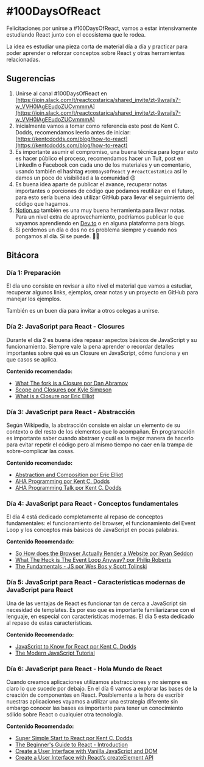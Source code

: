 # #100DaysOfReact

Felicitaciones por unirse a #100DaysOfReact, vamos a estar intensivamente estudiando React junto con el ecosistema que le rodea.

La idea es estudiar una pieza corta de material día a día y practicar para poder aprender o reforzar conceptos sobre React y otras herramientas relacionadas.

## Sugerencias

1. Unirse al canal #100DaysOfReact en [https://join.slack.com/t/reactcostarica/shared_invite/zt-9wrajls7-w_VVH0IAgEEudoZUCvmmmA](https://join.slack.com/t/reactcostarica/shared_invite/zt-9wrajls7-w_VVH0IAgEEudoZUCvmmmA)
2. Inicialmente vamos a tomar como referencia este post de Kent C. Dodds, recomendamos leerlo antes de iniciar: [https://kentcdodds.com/blog/how-to-react](https://kentcdodds.com/blog/how-to-react)
3. Es importante asumir el compromiso, una buena técnica para lograr esto es hacer público el proceso, recomendamos hacer un Tuit, post en LinkedIn o Facebook con cada uno de los materiales y un comentario, usando también el hashtag `#100DaysOfReact` y `#reactCostaRica` así le damos un poco de visibilidad a la comunidad 😉
4. Es buena idea aparte de publicar el avance, recuperar notas importantes o porciones de código que podamos reutilizar en el futuro, para esto sería buena idea utilizar GitHub para llevar el seguimiento del código que hagamos.
5. [Notion.so](http://notion.so) también es una muy buena herramienta para llevar notas. Para un nivel extra de aprovechamiento, podríamos publicar lo que vayamos aprendiendo en [Dev.to](http://dev.to) o en alguna plataforma para blogs.
6. Si perdemos un día o dos no es problema siempre y cuando nos pongamos al día. Si se puede. 💪🏽

## Bitácora

### Día 1: Preparación

El día uno consiste en revisar a alto nivel el material que vamos a estudiar, recuperar algunos links, ejemplos, crear notas y un proyecto en GitHub para manejar los ejemplos.

También es un buen día para invitar a otros colegas a unirse.

### Día 2: JavaScript para React - Closures

Durante el día 2 es buena idea repasar aspectos básicos de JavaScript y su funcionamiento. Siempre vale la pena aprender o recordar detalles importantes sobre qué es un Closure en JavaScript, cómo funciona y en que casos se aplica.

**Contenido recomendado:**

- [What The fork is a Closure por Dan Abramov](https://whatthefork.is/closure)
- [Scope and Closures por Kyle Simpson](https://github.com/getify/You-Dont-Know-JS/blob/2nd-ed/scope-closures/ch7.md)
- [What is a Closure por Eric Elliot](https://medium.com/javascript-scene/master-the-javascript-interview-what-is-a-closure-b2f0d2152b36)

### Día 3: JavaScript para React - Abstracción

Según Wikipedia, la abstracción consiste en aislar un elemento de su contexto o del resto de los elementos que lo acompañan. En programación es importante saber cuando abstraer y cuál es la mejor manera de hacerlo para evitar repetir el código pero al mismo tiempo no caer en la trampa de sobre-complicar las cosas.

**Contenido recomendado:**

- [Abstraction and Composition por Eric Elliot](https://medium.com/javascript-scene/abstraction-composition-cb2849d5bdd6)
- [AHA Programming por Kent C. Dodds](https://kentcdodds.com/blog/aha-programming)
- [AHA Programming Talk por Kent C. Dodds](https://www.youtube.com/watch?v=wuVy7rwkCfc&list=PLV5CVI1eNcJgNqzNwcs4UKrlJdhfDjshf)

### Día 4: JavaScript para React - Conceptos fundamentales

El día 4 está dedicado completamente al repaso de conceptos fundamentales: el funcionamiento del browser, el funcionamiento del Event Loop y los conceptos más básicos de JavaScript en pocas palabras.

**Contenido Recomendado:**

- [So How does the Browser Actually Render a Website por Ryan Seddon](https://www.youtube.com/watch?v=SmE4OwHztCc)
- [What The Heck is The Event Loop Anyway? por Philip Roberts](https://www.youtube.com/watch?v=8aGhZQkoFbQ)
- [The Fundamentals - JS por Wes Bos y Scott Tolinski](https://syntax.fm/show/162/the-fundamentals-js)

### Día 5: JavaScript para React - Características modernas de JavaScript para React

Una de las ventajas de React es funcionar tan de cerca a JavaScript sin necesidad de templates. Es por eso que es importante familiarizarse con el lenguaje, en especial con caracteristicas modernas. El día 5 esta dedicado al repaso de estas características. 

**Contenido Recomendado:**

- [JavaScript to Know for React por Kent C. Dodds](https://kentcdodds.com/blog/javascript-to-know-for-react)
- [The Modern JavaScript Tutorial](https://javascript.info/)


### Día 6: JavaScript para React - Hola Mundo de React

Cuando creamos aplicaciones utilizamos abstracciones y no siempre es claro lo que sucede por debajo. En el día 6 vamos a explorar las bases de la creación de componentes en React. Posiblemente a la hora de escribir nuestras aplicaciones vayamos a utilizar una estrategia diferente sin embargo conocer las bases es importante para tener un conocimiento sólido sobre React o cualquier otra tecnología. 

**Contenido Recomendado:**

- [Super Simple Start to React por Kent C. Dodds](https://kentcdodds.com/blog/super-simple-start-to-react)
- [The Beginner's Guide to React - Introduction](https://egghead.io/lessons/react-a-beginners-guide-to-react-introduction)
- [Create a User Interface with Vanilla JavaScript and DOM](https://egghead.io/lessons/react-create-a-user-interface-with-vanilla-javascript-and-dom)
- [Create a User Interface with React’s createElement API](https://egghead.io/lessons/react-create-a-user-interface-with-react-s-createelement-api)



